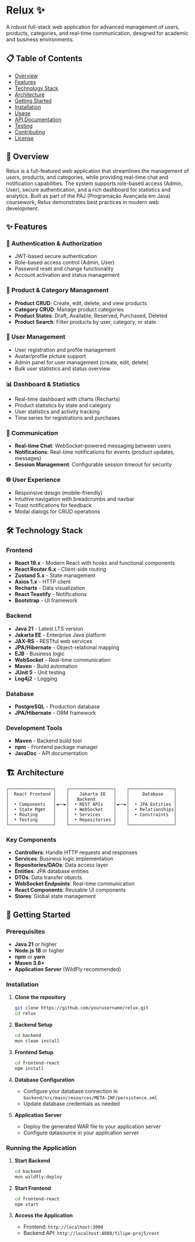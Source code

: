 # Relux ✨

A robust full-stack web application for advanced management of users, products, categories, and real-time communication, designed for academic and business environments.

## 📋 Table of Contents

- [Overview](#overview)
- [Features](#features)
- [Technology Stack](#technology-stack)
- [Architecture](#architecture)
- [Getting Started](#getting-started)
- [Installation](#installation)
- [Usage](#usage)
- [API Documentation](#api-documentation)
- [Testing](#testing)
- [Contributing](#contributing)
- [License](#license)

## 🎯 Overview

Relux is a full-featured web application that streamlines the management of users, products, and categories, while providing real-time chat and notification capabilities. The system supports role-based access (Admin, User), secure authentication, and a rich dashboard for statistics and analytics. Built as part of the PAJ (Programação Avançada em Java) coursework, Relux demonstrates best practices in modern web development.

## ✨ Features

### 🔐 Authentication & Authorization
- JWT-based secure authentication
- Role-based access control (Admin, User)
- Password reset and change functionality
- Account activation and status management

### 🛒 Product & Category Management
- **Product CRUD**: Create, edit, delete, and view products
- **Category CRUD**: Manage product categories
- **Product States**: Draft, Available, Reserved, Purchased, Deleted
- **Product Search**: Filter products by user, category, or state

### 👥 User Management
- User registration and profile management
- Avatar/profile picture support
- Admin panel for user management (create, edit, delete)
- Bulk user statistics and status overview

### 📊 Dashboard & Statistics
- Real-time dashboard with charts (Recharts)
- Product statistics by state and category
- User statistics and activity tracking
- Time series for registrations and purchases

### 💬 Communication
- **Real-time Chat**: WebSocket-powered messaging between users
- **Notifications**: Real-time notifications for events (product updates, messages)
- **Session Management**: Configurable session timeout for security

### 🌐 User Experience
- Responsive design (mobile-friendly)
- Intuitive navigation with breadcrumbs and navbar
- Toast notifications for feedback
- Modal dialogs for CRUD operations

## 🛠 Technology Stack

### Frontend
- **React 19.x** - Modern React with hooks and functional components
- **React Router 6.x** - Client-side routing
- **Zustand 5.x** - State management
- **Axios 1.x** - HTTP client
- **Recharts** - Data visualization
- **React Toastify** - Notifications
- **Bootstrap** - UI framework

### Backend
- **Java 21** - Latest LTS version
- **Jakarta EE** - Enterprise Java platform
- **JAX-RS** - RESTful web services
- **JPA/Hibernate** - Object-relational mapping
- **EJB** - Business logic
- **WebSocket** - Real-time communication
- **Maven** - Build automation
- **JUnit 5** - Unit testing
- **Log4j2** - Logging

### Database
- **PostgreSQL** - Production database
- **JPA/Hibernate** - ORM framework

### Development Tools
- **Maven** - Backend build tool
- **npm** - Frontend package manager
- **JavaDoc** - API documentation

## 🏗 Architecture

```
┌─────────────────┐    ┌─────────────────┐    ┌─────────────────┐
│  React Frontend │    │    Jakarta EE   │    │     Database    │
│                 │    │   Backend       │    │                 │
│  • Components   │◄──►│  • REST APIs    │◄──►│  • JPA Entities │
│  • State Mgmt   │    │  • WebSocket    │    │  • Relationships│
│  • Routing      │    │  • Services     │    │  • Constraints  │
│  • Testing      │    │  • Repositories │    │                 │
└─────────────────┘    └─────────────────┘    └─────────────────┘
```

### Key Components

- **Controllers**: Handle HTTP requests and responses
- **Services**: Business logic implementation
- **Repositories/DAOs**: Data access layer
- **Entities**: JPA database entities
- **DTOs**: Data transfer objects
- **WebSocket Endpoints**: Real-time communication
- **React Components**: Reusable UI components
- **Stores**: Global state management

## 🚀 Getting Started

### Prerequisites

- **Java 21** or higher
- **Node.js 18** or higher
- **npm** or **yarn**
- **Maven 3.6+**
- **Application Server** (WildFly recommended)

### Installation

1. **Clone the repository**
   ```bash
   git clone https://github.com/yourusername/relux.git
   cd relux
   ```

2. **Backend Setup**
   ```bash
   cd backend
   mvn clean install
   ```

3. **Frontend Setup**
   ```bash
   cd frontend-react
   npm install
   ```

4. **Database Configuration**
   - Configure your database connection in `backend/src/main/resources/META-INF/persistence.xml`
   - Update database credentials as needed

5. **Application Server**
   - Deploy the generated WAR file to your application server
   - Configure datasource in your application server

### Running the Application

1. **Start Backend**
   ```bash
   cd backend
   mvn wildfly:deploy
   ```

2. **Start Frontend**
   ```bash
   cd frontend-react
   npm start
   ```

3. **Access the Application**
   - Frontend: `http://localhost:3000`
   - Backend API: `http://localhost:8080/filipe-proj5/rest`
